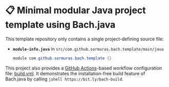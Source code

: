 # 📋 Minimal modular Java project template using Bach.java

This template repository only contains a single project-defining source file:

- **`module-info.java`** in `src/com.github.sormuras.bach.template/main/java`
  ```java
  module com.github.sormuras.bach.template {}
  ```

This project also provides a [GitHub Actions](https://github.com/features/actions)-based workflow configuration file: [build.yml](.github/workflows/build.yml).
It demonstrates the installation-free build feature of Bach.java by calling `jshell https://bit.ly/bach-build`.
